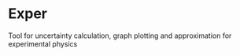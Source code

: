 # Exper
Tool for uncertainty calculation, graph plotting and approximation for experimental physics
